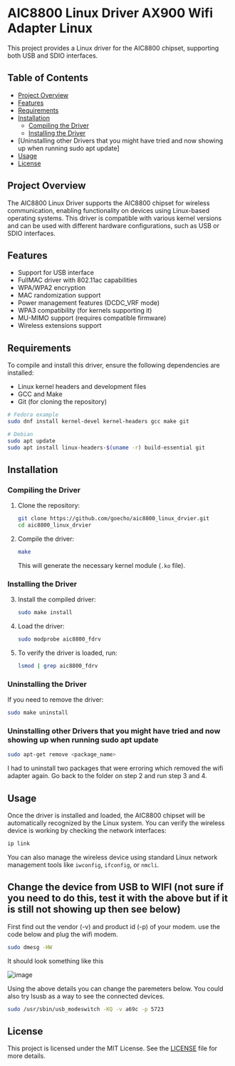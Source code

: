 # AIC8800 Linux Driver AX900 Wifi Adapter Linux

This project provides a Linux driver for the AIC8800 chipset, supporting both USB and SDIO interfaces.

## Table of Contents
- [Project Overview](#project-overview)
- [Features](#features)
- [Requirements](#requirements)
- [Installation](#installation)
  - [Compiling the Driver](#compiling-the-driver)
  - [Installing the Driver](#installing-the-driver)
- [Uninstalling other Drivers that you might have tried and now showing up when running sudo apt update]
- [Usage](#usage)
- [License](#license)

## Project Overview

The AIC8800 Linux Driver supports the AIC8800 chipset for wireless communication, enabling functionality on devices using Linux-based operating systems. This driver is compatible with various kernel versions and can be used with different hardware configurations, such as USB or SDIO interfaces.

## Features

- Support for USB interface
- FullMAC driver with 802.11ac capabilities
- WPA/WPA2 encryption
- MAC randomization support
- Power management features (DCDC_VRF mode)
- WPA3 compatibility (for kernels supporting it)
- MU-MIMO support (requires compatible firmware)
- Wireless extensions support

## Requirements

To compile and install this driver, ensure the following dependencies are installed:

- Linux kernel headers and development files
- GCC and Make
- Git (for cloning the repository)

```bash
# Fedora example
sudo dnf install kernel-devel kernel-headers gcc make git
```
```bash
# Debian
sudo apt update
sudo apt install linux-headers-$(uname -r) build-essential git
```
## Installation

### Compiling the Driver

1. Clone the repository:

   ```bash
   git clone https://github.com/goecho/aic8800_linux_drvier.git
   cd aic8800_linux_drvier
   ```

2. Compile the driver:

   ```bash
   make
   ```

   This will generate the necessary kernel module (`.ko` file).

### Installing the Driver

3. Install the compiled driver:

   ```bash
   sudo make install
   ```

4. Load the driver:

   ```bash
   sudo modprobe aic8800_fdrv
   ```

5. To verify the driver is loaded, run:

   ```bash
   lsmod | grep aic8800_fdrv
   ```

### Uninstalling the Driver

If you need to remove the driver:

```bash
sudo make uninstall
```

### Uninstalling other Drivers that you might have tried and now showing up when running sudo apt update

```bash
sudo apt-get remove <package_name>
```
I had to uninstall two packages that were erroring which removed the wifi adapter again. Go back to the folder on step 2 and run step 3 and 4.

## Usage

Once the driver is installed and loaded, the AIC8800 chipset will be automatically recognized by the Linux system. You can verify the wireless device is working by checking the network interfaces:

```bash
ip link
```

You can also manage the wireless device using standard Linux network management tools like `iwconfig`, `ifconfig`, or `nmcli`.

## Change the device from USB to WIFI (not sure if you need to do this, test it with the above but if it is still not showing up then see below)

First find out the vendor (-v) and product id (-p) of your modem. use the code below and plug the wifi modem.

```bash
sudo dmesg -HW
```
It should look something like this

![image](https://github.com/user-attachments/assets/3d109db9-33a6-451f-aac0-b3dfa9dca42b)

Using the above details you can change the paremeters below. You could also try lsusb as a way to see the connected devices.

```bash
sudo /usr/sbin/usb_modeswitch -KQ -v a69c -p 5723
```

## License

This project is licensed under the MIT License. See the [LICENSE](LICENSE) file for more details.

